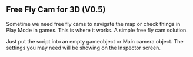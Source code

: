 ## Free Fly Cam for 3D (V0.5)

Sometime we need free fly cams to navigate the map or check things in Play Mode in games. This is where it works. A simple free fly cam solution.

Just put the script into an empty gameobject or Main camera object. The settings you may need will be showing on the Inspector screen.
